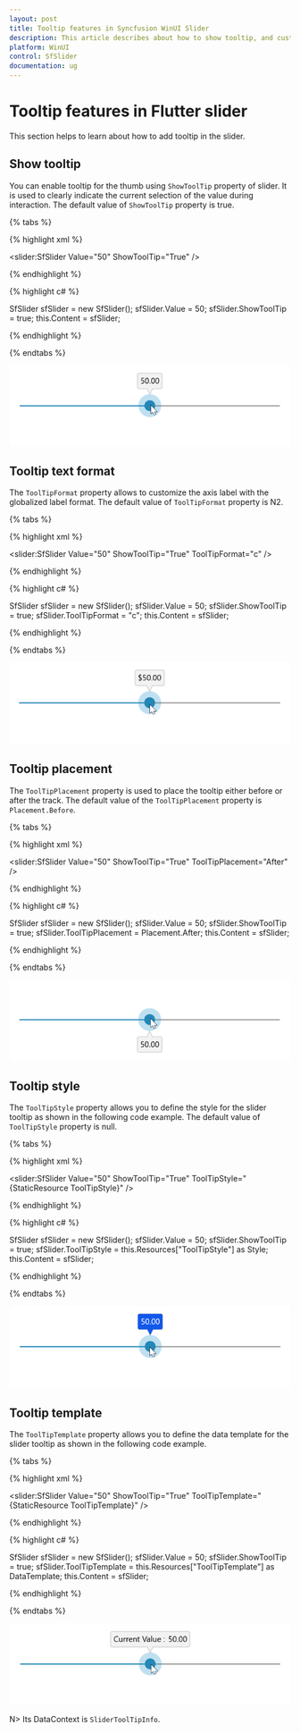 ```yaml
---
layout: post
title: Tooltip features in Syncfusion WinUI Slider
description: This article describes about how to show tooltip, and customize its appearance of syncfusion Slider control in WinUI platform.
platform: WinUI
control: SfSlider
documentation: ug
---
```


# Tooltip features in Flutter slider

This section helps to learn about how to add tooltip in the slider.

## Show tooltip

You can enable tooltip for the thumb using `ShowToolTip` property of slider. It is used to clearly indicate the current selection of the value during interaction. The default value of `ShowToolTip` property is true.

{% tabs %}

{% highlight xml %}

<slider:SfSlider Value="50"
                 ShowToolTip="True" />

{% endhighlight %}

{% highlight c# %}

SfSlider sfSlider = new SfSlider();
sfSlider.Value = 50;
sfSlider.ShowToolTip = true;
this.Content = sfSlider;

{% endhighlight %}

{% endtabs %}

![Slider with tooltip](images/tooltip/slider-tooltip.png)

## Tooltip text format

The `ToolTipFormat` property allows to customize the axis label with the globalized label format. The default value of `ToolTipFormat` property is N2.

{% tabs %}

{% highlight xml %}

<slider:SfSlider Value="50"
                 ShowToolTip="True"
                 ToolTipFormat="c" />

{% endhighlight %}

{% highlight c# %}

SfSlider sfSlider = new SfSlider();
sfSlider.Value = 50;
sfSlider.ShowToolTip = true;
sfSlider.ToolTipFormat = "c";
this.Content = sfSlider;

{% endhighlight %}

{% endtabs %}

![Slider with tooltip format customization](images/tooltip/slider-tooltipformat.png)

## Tooltip placement

The `ToolTipPlacement` property is used to place the tooltip either before or after the track. The default value of the `ToolTipPlacement` property is `Placement.Before`.

{% tabs %}

{% highlight xml %}

<slider:SfSlider Value="50"
                 ShowToolTip="True"
                 ToolTipPlacement="After" />

{% endhighlight %}

{% highlight c# %}

SfSlider sfSlider = new SfSlider();
sfSlider.Value = 50;
sfSlider.ShowToolTip = true;
sfSlider.ToolTipPlacement = Placement.After;
this.Content = sfSlider;

{% endhighlight %}

{% endtabs %}

![Slider with tooltip placement customization](images/tooltip/slider-tooltipplacement.png)

## Tooltip style

The `ToolTipStyle` property allows you to define the style for the slider tooltip as shown in the following code example. The default value of `ToolTipStyle` property is null.

{% tabs %}

{% highlight xml %}

<Style x:Name="ToolTipStyle"
       TargetType="slider:SliderToolTip">
    <Setter Property="Background"
            Value="#1257eb" />
    <Setter Property="Foreground"
            Value="White" />
</Style>

<slider:SfSlider Value="50"
                 ShowToolTip="True"
                 ToolTipStyle="{StaticResource ToolTipStyle}" />

{% endhighlight %}

{% highlight c# %}

SfSlider sfSlider = new SfSlider();
sfSlider.Value = 50;
sfSlider.ShowToolTip = true;
sfSlider.ToolTipStyle = this.Resources["ToolTipStyle"] as Style;
this.Content = sfSlider;

{% endhighlight %}

{% endtabs %}

![Slider with tooltip style](images/tooltip/slider-tooltipstyle.png)

## Tooltip template

The `ToolTipTemplate` property allows you to define the data template for the slider tooltip as shown in the following code example.

{% tabs %}

{% highlight xml %}

<DataTemplate x:Name="ToolTipTemplate">
    <StackPanel Orientation="Horizontal">
        <TextBlock Text="Current Value : "
                   Margin="0,0,5,0" />
        <TextBlock Text="{Binding ToolTipText}" />
    </StackPanel>
</DataTemplate>

<slider:SfSlider Value="50"
                 ShowToolTip="True"
                 ToolTipTemplate="{StaticResource ToolTipTemplate}" />

{% endhighlight %}

{% highlight c# %}

SfSlider sfSlider = new SfSlider();
sfSlider.Value = 50;
sfSlider.ShowToolTip = true;
sfSlider.ToolTipTemplate = this.Resources["ToolTipTemplate"] as DataTemplate;
this.Content = sfSlider;

{% endhighlight %}

{% endtabs %}

![Slider with tooltip template](images/tooltip/slider-tooltiptemplate.png)

N> Its DataContext is `SliderToolTipInfo`.